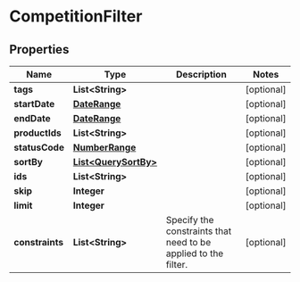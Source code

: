

# CompetitionFilter


## Properties

Name | Type | Description | Notes
------------ | ------------- | ------------- | -------------
**tags** | **List&lt;String&gt;** |  |  [optional]
**startDate** | [**DateRange**](DateRange.md) |  |  [optional]
**endDate** | [**DateRange**](DateRange.md) |  |  [optional]
**productIds** | **List&lt;String&gt;** |  |  [optional]
**statusCode** | [**NumberRange**](NumberRange.md) |  |  [optional]
**sortBy** | [**List&lt;QuerySortBy&gt;**](QuerySortBy.md) |  |  [optional]
**ids** | **List&lt;String&gt;** |  |  [optional]
**skip** | **Integer** |  |  [optional]
**limit** | **Integer** |  |  [optional]
**constraints** | **List&lt;String&gt;** | Specify the constraints that need to be applied to the filter. |  [optional]



